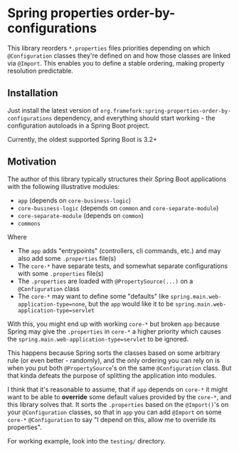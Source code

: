 # Spring properties order-by-configurations

This library reorders `*.properties` files priorities depending on which `@Configuration` classes they're defined on and how those classes are linked via `@Import`.
This enables you to define a stable ordering, making property resolution predictable.

## Installation

Just install the latest version of `org.framefork:spring-properties-order-by-configurations` dependency, and everything should start working - the configuration autoloads in a Spring Boot project.

Currently, the oldest supported Spring Boot is 3.2+

## Motivation

The author of this library typically structures their Spring Boot applications with the following illustrative modules:
* `app` (depends on `core-business-logic`)
* `core-business-logic` (depends on `common` and `core-separate-module`)
* `core-separate-module` (depends on `common`)
* `commons`

Where
* The `app` adds "entrypoints" (controllers, cli commands, etc.) and may also add some `.properties` file(s)
* The `core-*` have separate tests, and somewhat separate configurations with some `.properties` file(s)
* The `.properties` are loaded with `@PropertySource(...)` on a `@Configuration` class
* The `core-*` may want to define some "defaults" like `spring.main.web-application-type=none`, but the `app` would like it to be `spring.main.web-application-type=servlet`

With this, you might end up with working `core-*` but broken `app` because Spring may give the `.properties` in `core-*` a higher priority which causes the `spring.main.web-application-type=servlet` to be ignored.

This happens because Spring sorts the classes based on some arbitrary rule (or even better - randomly),
and the only ordering you can rely on is when you put both `@PropertySource`'s on the same `@Configuration` class.
But that kinda defeats the purpose of splitting the application into modules.

I think that it's reasonable to assume, that if `app` depends on `core-*` it might want to be able to **override** some default values provided by the `core-*`, and this library solves that.
It sorts the `.properties` based on the `@Import()`'s on your `@Configuration` classes, so that in `app` you can add `@Import` on some `core-*` `@Configuration` to say "I depend on this, allow me to override its properties".

For working example, look into the `testing/` directory.
